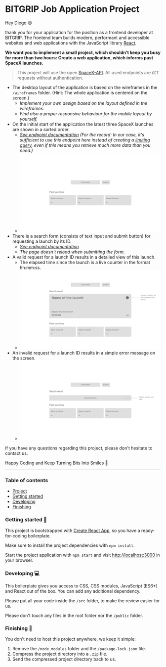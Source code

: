 # BITGRIP Job Application Project

Hey Diego 😊

thank you for your application for the position as a frontend developer at BITGRIP.
The frontend team builds modern, performant and accessible websites and web applications with the JavaScript library [React](https://reactjs.org/).

**We want you to implement a small project, which shouldn't keep you busy for more than two hours: Create a web application, which informs past SpaceX launches.**

> This project will use the open [SpaceX-API](https://github.com/r-spacex/SpaceX-API/blob/master/docs/v4/README.md). All used endpoints are `GET` requests without authentication.

- The desktop layout of the application is based on the wireframes in the `/wireframes` folder. (Hint: The whole application is centered on the screen.)
  - _Implement your own design based on the layout defined in the wireframes._
  - _Find also a proper responsive behaviour for the mobile layout by yourself._
- On the initial start of the application the latest three SpaceX launches are shown in a sorted order.
    - _[See endpoint documentation](https://github.com/r-spacex/SpaceX-API/blob/master/docs/v4/launches/past.md) (For the record: In our case, it's sufficient to use this endpoint here instead of creating a [limiting query](https://github.com/r-spacex/SpaceX-API/blob/master/docs/v4/launches/query.md), even if this means you retrieve much more data than you need.)_
  - ![Wireframe for initial started application](./wireframes/wireframe-initial.png "Wireframe for initial started application")
- There is a search form (consists of text input and submit button) for requesting a launch by its ID.
  - _[See endpoint documentation](https://github.com/r-spacex/SpaceX-API/blob/master/docs/v4/launches/one.md)_
  - _The page doesn't reload when submitting the form._
- A valid request for a launch ID results in a detailed view of this launch.
  - The elapsed time since the launch is a live counter in the format hh:mm:ss.
  - ![Wireframe for valid requested launch ID](./wireframes/wireframe-detail-success.png "Wireframe for valid requested launch ID")
- An invalid request for a launch ID results in a simple error message on the screen.
  - ![Wireframe for invalid requested launch ID](./wireframes/wireframe-detail-error.png "Wireframe for invalid requested launch ID")

If you have any questions regarding this project, please don't hesitate to contact us.

Happy Coding and Keep Turning Bits Into Smiles 🙌

---

### Table of contents

- [Project](#bitgrip-job-application-project)
- [Getting started](#getting-started-🚀)
- [Developing](#developing-💻)
- [Finishing](#finishing-🏁)

### Getting started 🚀

This project is bootstrapped with [Create React App](https://create-react-app.dev/), so you have a ready-for-coding boilerplate.

Make sure to install the project dependencies with `npm install`.

Start the project application with `npm start` and visit [http://localhost:3000](http://localhost:3000) in your browser.

### Developing 💻

This boilerplate gives you access to CSS, CSS modules, JavaScript (ES6+) and React out of the box.
You can add any additional dependency.

Please put all your code inside the `/src` folder, to make the review easier for us.

Please don't touch any files in the root folder nor the `/public` folder.

### Finishing 🏁

You don't need to host this project anywhere, we keep it simple:

1. Remove the `/node_modules` folder and the `/package-lock.json` file.
2. Compress the project directory into a `.zip` file.
3. Send the compressed project directory back to us.
